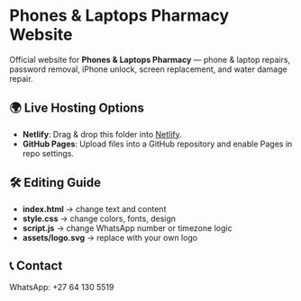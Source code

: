 # Phones & Laptops Pharmacy Website

Official website for **Phones & Laptops Pharmacy** — phone & laptop repairs, password removal, iPhone unlock, screen replacement, and water damage repair.

## 🌍 Live Hosting Options

- **Netlify**: Drag & drop this folder into [Netlify](https://app.netlify.com).  
- **GitHub Pages**: Upload files into a GitHub repository and enable Pages in repo settings.

## 🛠 Editing Guide

- **index.html** → change text and content  
- **style.css** → change colors, fonts, design  
- **script.js** → change WhatsApp number or timezone logic  
- **assets/logo.svg** → replace with your own logo  

## 📞 Contact

WhatsApp: +27 64 130 5519
